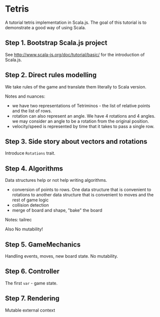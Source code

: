 # Tetris

A tutorial tetris implementation in Scala.js.
The goal of this tutorial is to demonstrate a good way 
of using Scala.

## Step 1. Bootstrap Scala.js project

See http://www.scala-js.org/doc/tutorial/basic/ 
for the introduction of Scala.js.

## Step 2. Direct rules modelling

We take rules of the game and translate them literally 
to Scala version.

Notes and nuances:
 - we have two representations of Tetriminos - the list of relative points
   and the list of rows.
 - rotation can also represent an angle. We have 4 rotations and 4 angles. 
   we may consider an angle to be a rotation from the original position.
 - velocity/speed is represented by time that it takes to pass a single row.

## Step 3. Side story about vectors and rotations

Introduce `Rotations` trait.

## Step 4. Algorithms

Data structures help or not help writing algorithms.

 - conversion of points to rows. One data structure that is convenient to rotations
   to another data structure that is convenient to moves and the rest of game logic
 - collision detection
 - merge of board and shape, "bake" the board
  
Notes: tailrec

Also No mutability!

## Step 5. GameMechanics

Handling events, moves, new board state.
No mutability.

## Step 6. Controller

The first `var` - game state.

## Step 7. Rendering

Mutable external context

